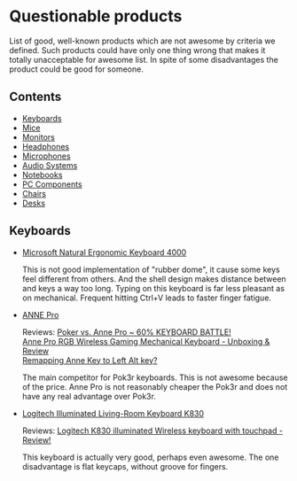 # Questionable products

List of good, well-known products which are not awesome by criteria we defined.
Such products could have only one thing wrong that makes it totally unacceptable for awesome list.
In spite of some disadvantages the product could be good for someone.

## Contents

- [Keyboards](#keyboards)
- [Mice](#mice)
- [Monitors](#monitors)
- [Headphones](#headphones)
- [Microphones](#microphone)
- [Audio Systems](#audio-systems)
- [Notebooks](#notebooks)
- [PC Components](#pc-components)
- [Chairs](#chairs)
- [Desks](#desks)

## Keyboards

*   [Microsoft Natural Ergonomic Keyboard 4000](https://www.microsoft.com/accessories/en-us/products/keyboards/natural-ergonomic-keyboard-4000/b2m-00012)

    This is not good implementation of "rubber dome", it cause some keys feel different from others.
    And the shell design makes distance between <Ctrl> and <V> keys a way too long.
    Typing on this keyboard is far less pleasant as on mechanical.
    Frequent hitting Ctrl+V leads to faster finger fatigue.

*   [ANNE Pro](http://en.obins.net/anne-pro)

    Reviews: [Poker vs. Anne Pro ~ 60% KEYBOARD BATTLE!](https://youtu.be/EbnRgkCS73w) \
    [Anne Pro RGB Wireless Gaming Mechanical Keyboard - Unboxing & Review](https://youtu.be/mJ1fsALtGXo) \
    [Remapping Anne Key to Left Alt key?](https://www.reddit.com/r/AnnePro/comments/6v675e/remapping_anne_key_to_left_alt_key/)

    The main competitor for Pok3r keyboards. This is not awesome because of the price.
    Anne Pro is not reasonably cheaper the Pok3r and does not have any real advantage over Pok3r.

*   [Logitech Illuminated Living-Room Keyboard K830](https://www.logitech.com/en-us/product/living-room-keyboard-k830?crid=27)

    Reviews: [Logitech K830 illuminated Wireless keyboard with touchpad - Review!](https://youtu.be/C-65K9GcXuU)

    This keyboard is actually very good, perhaps even awesome.
    The one disadvantage is flat keycaps, without groove for fingers.
